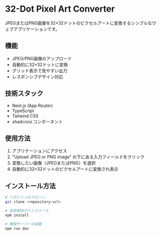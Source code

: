 # 32-Dot Pixel Art Converter

JPEGまたはPNG画像を32×32ドットのピクセルアートに変換するシンプルなウェブアプリケーションです。

## 機能

- JPEG/PNG画像のアップロード
- 自動的に32×32ドットに変換
- グリッド表示で見やすい出力
- レスポンシブデザイン対応

## 技術スタック

- Next.js (App Router)
- TypeScript
- Tailwind CSS
- shadcn/ui コンポーネント

## 使用方法

1. アプリケーションにアクセス
2. "Upload JPEG or PNG image" の下にある入力フィールドをクリック
3. 変換したい画像（JPEGまたはPNG）を選択
4. 自動的に32×32ドットのピクセルアートに変換され表示

## インストール方法

```bash
# リポジトリのクローン
git clone <repository-url>

# 依存関係のインストール
npm install

# 開発サーバーの起動
npm run dev
